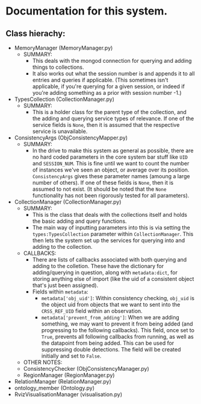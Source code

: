 # Documentation for this system.

## Class hierachy:

 + MemoryManager                (MemoryManager.py)
    - SUMMARY:
       - This deals with the mongod connection for querying and adding things to collections.
       - It also works out what the session number is and appends it to all entries and queries if applicable. (This sometimes isn't applicable, if you're querying for a given session, or indeed if you're adding something as a prior with session number -1.)
 + TypesCollection              (CollectionManager.py)
    - SUMMARY:
       - This is a holder class for the parent type of the collection, and the adding and querying service types of relevance. If one of the service fields is `None`, then it is assumed that the respective service is unavailable.
 + ConsistencyArgs              (ObjConsistencyMapper.py)
    - SUMMARY:
       - In the drive to make this system as general as possible, there are no hard coded parameters in the core system bar stuff like `UID` and   `SESSION_NUM`. This is fine until we want to count the number of instances we've seen an object, or average over its position. `ConsistencyArgs` gives these parameter names (amoung a large number of others). If one of these fields is `None`, then it is assumed to not exist. (It should be noted that the `None` functionality has not been rigorously tested for all parameters).
 + CollectionManager            (CollectionManager.py)
    - SUMMARY:
       - This is the class that deals with the collections itself and holds the basic adding and query functions.
       - The main way of inputting parameters into this is via setting the `types:TypesCollection` parameter within `CollectionManager`. This then lets the system set up the services for querying into and adding to the collection.
    - CALLBACKS:
       - There are lists of callbacks associated with both querying and adding to the colletion. These have the dictionary for adding/querying in question, along with `metadata:dict`, for storing anything else of import (like the uid of a consistent object that's just been assigned).
       - Fields within `metadata`:
          - `metadata['obj_uid']`: Within consistency checking, `obj_uid` is the object uid from objects that we want to sent into the `CRSS_REF_UID` field within an observation.
          - `metadata['prevent_from_adding']`: When we are adding something, we may want to prevent it from being added (and progressing to the following callbacks). This field, once set to `True`, prevents all following callbacks from running, as well as the datapoint from being added. This can be used for suppressing double detections. The field will be created initially and set to `False`. 
    - OTHER NOTES:
    + ConsistencyChecker        (ObjConsistencyManager.py)
    + RegionManager             (RegionManager.py)
 + RelationManager              (RelationManager.py)
 + ontology_member              (Ontology.py)
 + RvizVisualisationManager     (visualisation.py)